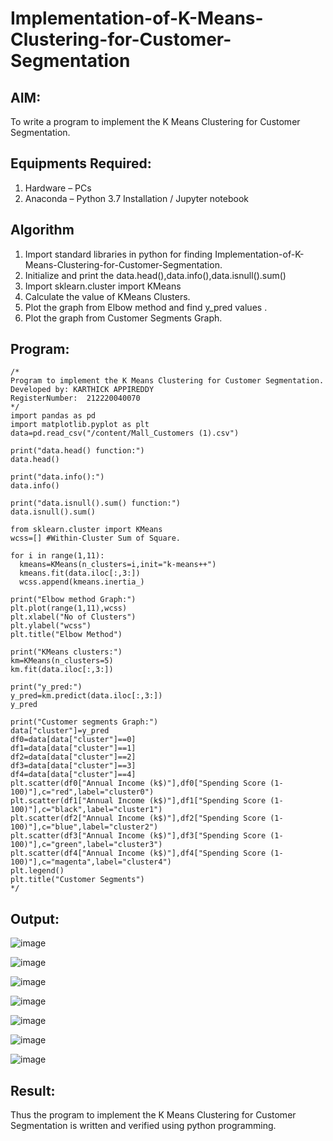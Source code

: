 # Implementation-of-K-Means-Clustering-for-Customer-Segmentation

## AIM:
To write a program to implement the K Means Clustering for Customer Segmentation.

## Equipments Required:
1. Hardware – PCs
2. Anaconda – Python 3.7 Installation / Jupyter notebook

## Algorithm
1. Import standard libraries in python for finding Implementation-of-K-Means-Clustering-for-Customer-Segmentation.
2. Initialize and print the data.head(),data.info(),data.isnull().sum()
3. Import sklearn.cluster import KMeans
4. Calculate the value of KMeans Clusters.
5. Plot the graph from Elbow method and find y_pred values .
6. Plot the graph from Customer Segments Graph.


## Program:
```
/*
Program to implement the K Means Clustering for Customer Segmentation.
Developed by: KARTHICK APPIREDDY
RegisterNumber:  212220040070
*/
import pandas as pd
import matplotlib.pyplot as plt
data=pd.read_csv("/content/Mall_Customers (1).csv")

print("data.head() function:")
data.head()

print("data.info():")
data.info()

print("data.isnull().sum() function:")
data.isnull().sum()

from sklearn.cluster import KMeans
wcss=[] #Within-Cluster Sum of Square.

for i in range(1,11):
  kmeans=KMeans(n_clusters=i,init="k-means++")
  kmeans.fit(data.iloc[:,3:])
  wcss.append(kmeans.inertia_)
  
print("Elbow method Graph:")
plt.plot(range(1,11),wcss)
plt.xlabel("No of Clusters")
plt.ylabel("wcss")
plt.title("Elbow Method")

print("KMeans clusters:")
km=KMeans(n_clusters=5)
km.fit(data.iloc[:,3:])

print("y_pred:")
y_pred=km.predict(data.iloc[:,3:])
y_pred

print("Customer segments Graph:")
data["cluster"]=y_pred
df0=data[data["cluster"]==0]
df1=data[data["cluster"]==1]
df2=data[data["cluster"]==2]
df3=data[data["cluster"]==3]
df4=data[data["cluster"]==4]
plt.scatter(df0["Annual Income (k$)"],df0["Spending Score (1-100)"],c="red",label="cluster0")
plt.scatter(df1["Annual Income (k$)"],df1["Spending Score (1-100)"],c="black",label="cluster1")
plt.scatter(df2["Annual Income (k$)"],df2["Spending Score (1-100)"],c="blue",label="cluster2")
plt.scatter(df3["Annual Income (k$)"],df3["Spending Score (1-100)"],c="green",label="cluster3")
plt.scatter(df4["Annual Income (k$)"],df4["Spending Score (1-100)"],c="magenta",label="cluster4")
plt.legend()
plt.title("Customer Segments")
*/
```

## Output:

![image](https://github.com/andralikitha/Implementation-of-K-Means-Clustering-for-Customer-Segmentation/assets/131592130/090892af-3697-4485-b745-2ba9c497aba5)

![image](https://github.com/andralikitha/Implementation-of-K-Means-Clustering-for-Customer-Segmentation/assets/131592130/02055079-3ef8-44a8-a819-bfac03fe2bac)

![image](https://github.com/andralikitha/Implementation-of-K-Means-Clustering-for-Customer-Segmentation/assets/131592130/1fa88ff4-a4d4-47c0-96ec-b7baef003480)

![image](https://github.com/andralikitha/Implementation-of-K-Means-Clustering-for-Customer-Segmentation/assets/131592130/85a71a05-d1b2-4232-a567-2c4a3b2cb05e)

![image](https://github.com/andralikitha/Implementation-of-K-Means-Clustering-for-Customer-Segmentation/assets/131592130/663d335b-5991-413a-9c83-faaaf9188922)

![image](https://github.com/andralikitha/Implementation-of-K-Means-Clustering-for-Customer-Segmentation/assets/131592130/8d4b1060-28f6-4f70-aea5-7d4ebafafc12)

![image](https://github.com/andralikitha/Implementation-of-K-Means-Clustering-for-Customer-Segmentation/assets/131592130/0d1047a2-9213-4b64-8ebf-d86ad5c51533)


## Result:
Thus the program to implement the K Means Clustering for Customer Segmentation is written and verified using python programming.

